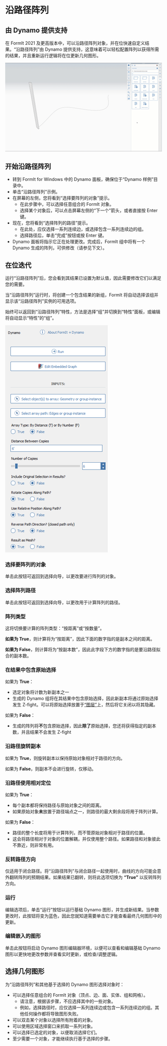 # 沿路径阵列

## 由 Dynamo 提供支持

在 FormIt 2021 及更高版本中，可以沿路径阵列对象，并在位快速自定义结果。“沿路径阵列”由 Dynamo 提供支持，这意味着可以轻松配置阵列以获得所需的结果，并且重新运行逻辑将在位更新几何图形。

![](<../.gitbook/assets/array-along-path (1).gif>)

## 开始沿路径阵列

* 转到 FormIt for Windows 中的 Dynamo 面板，确保位于“Dynamo 样例”目录中。
* 单击“沿路径阵列”示例。
* 在屏幕的左侧，您将看到“选择要阵列的对象”提示。
   * 在此步骤中，可以选择任意组合的 FormIt 对象。
   * 选择某个对象后，可以点击屏幕左侧的“下一个”箭头，或者直接按 Enter 键。
* 现在，您将看到“选择阵列的路径”提示。
   * 在此处，应仅选择一系列连续边，或选择包含一系列连续边的组。
   * 选择路径后，单击“完成”按钮或按 Enter 键。
* Dynamo 面板将指示它正在处理更改。完成后，FormIt 组中将有一个 Dynamo 生成的阵列，可供修改（请参见下文）。

## 在位迭代

运行“沿路径阵列”后，您会看到其结果已设置为默认值，因此需要修改它们以满足您的需要。

当“沿路径阵列”运行时，将创建一个包含结果的新组，FormIt 将自动选择该组并显示该“沿路径阵列”实例的可用选项。

始终可以返回到“沿路径阵列”特性，方法是选择“组”并切换到“特性”面板，或编辑将自动显示“特性”的“组”。

![](<../.gitbook/assets/array along path (2).png>)

### 选择要阵列的对象<a href="#run" id="run"></a>

单击此按钮可返回到选择向导，以更改要进行阵列的对象。

### 选择阵列路径

单击此按钮可返回到选择向导，以更改用于计算阵列的路径。

### 阵列类型 <a href="#run" id="run"></a>

这将切换要计算的阵列类型：“按距离”或“按数量”。

**如果为 True**，则计算将为“按距离”，因此下面的数字指的是副本之间的距离。

**如果为 False**，则计算将为“按副本数”，因此此字段下方的数字指的是要沿路径拟合的副本数。

### 在结果中包含原始选择

如果为 **True**：

* 选定对象将计数为新副本之一
* 生成的 Dynamo 组将在其结果中包含原始选择，因此新副本将通过原始选择发生 Z-fight。可以将原始选择放置于[“图层”](layers.md)上，然后将它关闭以将其隐藏。

如果为 **False**：

* 生成的阵列将**不**包含原始选择，因此**除了**原始选择，您还将获得指定的副本数，并且结果不会发生 Z-fight

### 沿路径旋转副本

如果为 **True**，则旋转副本以保持原始对象相对于路径的方向。

如果为 **False**，则副本不会进行旋转，仅移动。

### 沿路径使用相对定位

如果为 **True**：

* 每个副本都将保持路径与原始对象之间的距离。
* 如果原始对象**未**放置于路径端点之一，则路径的最大剩余段将用于阵列计算。

如果为 **False**：

* 路径的整个长度将用于计算阵列，而不管原始对象相对于路径的位置。
* 这会将路径相对于对象的位置解耦，并仅使用整个路径。如果路径和对象彼此不靠近，则非常有用。

### 反转路径方向

仅适用于闭合路径。将“沿路径阵列”与闭合路径一起使用时，曲线的方向可能会意外翻转阵列的预期结果。如果结果已翻转，则将此选项切换为 **“True”** 以反转阵列方向。

### 运行 <a href="#run" id="run"></a>

编辑选项后，单击“运行”按钮以运行基础 Dynamo 图形，并生成新结果。当参数更改时，此按钮将变为蓝色，因此您就知道需要单击它才能查看最终几何图形中的更新。‌

### 编辑嵌入的图形 <a href="#edit-embedded-graph" id="edit-embedded-graph"></a>

单击此按钮将启动 Dynamo 图形编辑器环境，以便可以查看和编辑基础 Dynamo 图形以更快地更改参数并查看实时更新，或检查/调整逻辑。

## 选择几何图形

为“沿路径阵列”和其他基于选择的 Dynamo 图形选择对象时：

* 可以选择任意组合的 FormIt 对象（顶点、边、面、实体、组和网格）。
   * 请注意，根据该步骤，不应选择其中的一些对象。
   * 例如，选择路径时，应仅选择一系列连续边或包含一系列连续边的组。其他任何操作都将导致图形失败。
* 可以双击某个对象以选择所有附着的对象。
* 可以使用区域选择窗口来抓取一系列对象。
* 可以选择已选定的对象，以便取消选择它们。
* 至少需要一个对象，才能继续执行基于选择的步骤。

